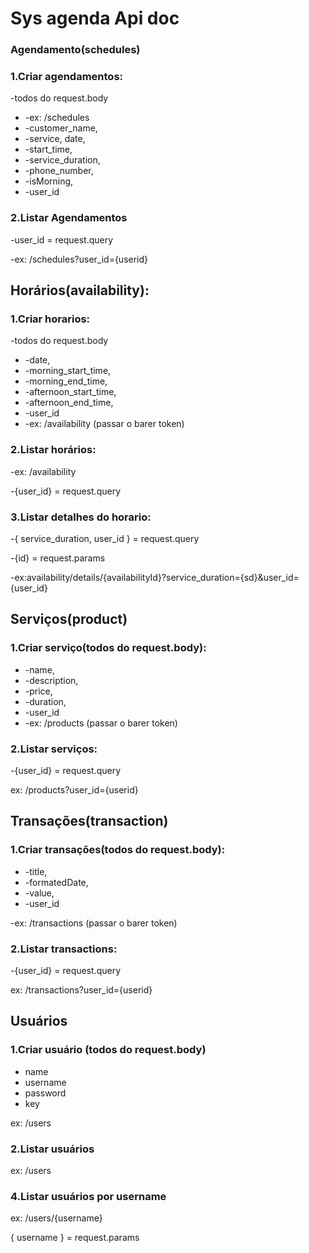<h1>Sys agenda Api doc</h1>

<h3>Agendamento(schedules)</h2>

<h3>1.Criar agendamentos:</h3>
<p>-todos do request.body</p>
<ul>
   <li>-ex: /schedules</li>
   <li>-customer_name,</li>
   <li>-service, date,</li>
   <li>-start_time,</li>
   <li>-service_duration,</li>
   <li>-phone_number,</li>
   <li>-isMorning,</li>
   <li>-user_id</li>
</ul>

<h3>2.Listar Agendamentos</h3>
<p>-user_id = request.query</p>
<p>-ex: /schedules?user_id={userid}</p>

<h2>Horários(availability):</h2>
<h3>1.Criar horarios:</h3>
<p>-todos do request.body</p>
<ul>
   <li>-date,</li>
   <li>-morning_start_time,</li>
   <li>-morning_end_time,</li>
   <li>-afternoon_start_time,</li>
   <li>-afternoon_end_time,</li>
   <li>-user_id</li>
   <li>-ex: /availability (passar o barer token)</li>
</ul>

<h3>2.Listar horários:</h3>
<p>-ex: /availability</p>
<p>-{user_id} = request.query</p>

<h3>3.Listar detalhes do horario:</h3>
<p>-{ service_duration, user_id } = request.query</p>
<p>-{id} = request.params</p>
<p>-ex:availability/details/{availabilityId}?service_duration={sd}&user_id={user_id}</p>

<h2>Serviços(product)</h2>
<h3>1.Criar serviço(todos do request.body):</h3>
<ul>
   <li>-name,</li>
   <li>-description,</li>
   <li>-price,</li>
   <li>-duration,</li>
   <li>-user_id</li>
   <li>-ex: /products (passar o barer token)</li>
</ul>

<h3>2.Listar serviços:</h3>
<p>-{user_id} = request.query</p>
<p>ex: /products?user_id={userid}</p>

<h2>Transações(transaction)</h2>
<h3>1.Criar transações(todos do request.body):</h3>
<ul>
   <li>-title,</li>
   <li>-formatedDate,</li>
   <li>-value,</li>
   <li>-user_id</li>
</ul>
<p>-ex: /transactions (passar o barer token)</p>

<h3>2.Listar transactions:</h3>
<p>-{user_id} = request.query</p>
<p>ex: /transactions?user_id={userid}</p>

<h2>Usuários</h2>
<h3>1.Criar usuário (todos do request.body)</h3>
 <ul>
   <li>name</li>
   <li>username</li> 
   <li>password</li> 
   <li>key</li>
  </ul>
  <p>ex: /users</p>

<h3>2.Listar usuários</h3>
<p>ex: /users</p>

<h3>4.Listar usuários por username</h3>
<p>ex: /users/{username}</p>
<p>{ username }  = request.params</p>
